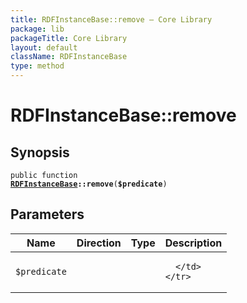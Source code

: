 ```yaml
---
title: RDFInstanceBase::remove — Core Library
package: lib
packageTitle: Core Library
layout: default
className: RDFInstanceBase
type: method
---
```


# RDFInstanceBase::remove

## Synopsis

<code>public function <b><a href="RDFInstanceBase">RDFInstanceBase</a>::remove</b>(<b>$predicate</b>)</code>

## Parameters

<table>
  <thead>
    <tr>
      <th>Name</th>
      <th>Direction</th>
      <th>Type</th>
      <th>Description</th>
    </tr>
  </thead>
  <tbody>
    <tr>
      <td><code>$predicate</code>
      <td><i></i></td>
      <td></td>
      <td>

      </td>
    </tr>
  </tbody>
</table>

